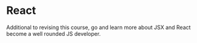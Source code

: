 # React

Additional to revising this course, go and learn more about JSX and React become a well rounded JS developer.
